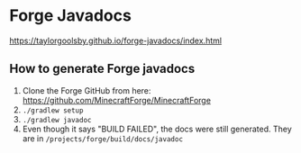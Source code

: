 # Forge Javadocs

https://taylorgoolsby.github.io/forge-javadocs/index.html

## How to generate Forge javadocs

1. Clone the Forge GitHub from here: https://github.com/MinecraftForge/MinecraftForge
2. `./gradlew setup`
3. `./gradlew javadoc`
4. Even though it says "BUILD FAILED", the docs were still generated. They are in `/projects/forge/build/docs/javadoc`